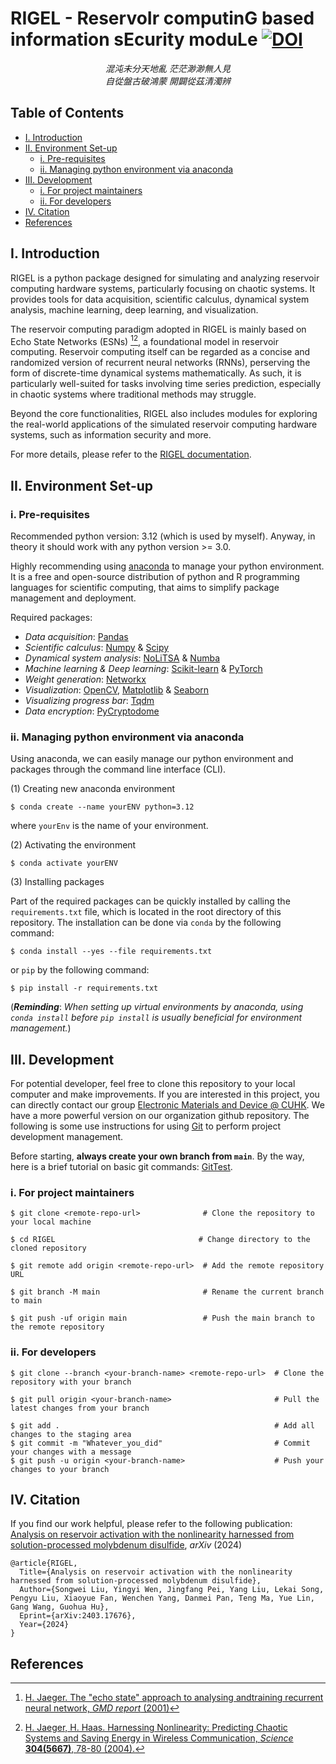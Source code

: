 # RIGEL - ReservoIr computinG based information sEcurity moduLe [![DOI](https://zenodo.org/badge/845505515.svg)](https://doi.org/10.5281/zenodo.15765839)

*<center> 混沌未分天地亂 茫茫渺渺無人見 </center>*
*<center> 自從盤古破鴻蒙 開闢從茲清濁辨 </center>*

## Table of Contents

- [I. Introduction](#i-introduction)
- [II. Environment Set-up](#ii-environment-set-up)
  * [i. Pre-requisites](#i-pre-requisites)
  * [ii. Managing python environment via anaconda](#ii-managing-python-environment-via-anaconda)
- [III. Development](#iii-development)
  * [i. For project maintainers](#i-for-project-maintainers)
  * [ii. For developers](#ii-for-developers)
- [IV. Citation](#iv-citation)
- [References](#references)

## I. Introduction

RIGEL is a python package designed for simulating and analyzing reservoir computing hardware systems, particularly focusing on chaotic systems. It provides tools for data acquisition, scientific calculus, dynamical system analysis, machine learning, deep learning, and visualization. 

The reservoir computing paradigm adopted in RIGEL is mainly based on Echo State Networks (ESNs) [^1][^2], a foundational model in reservoir computing. Reservoir computing itself can be regarded as a concise and randomized version of recurrent neural networks (RNNs), perserving the form of discrete-time dynamical systems mathematically. As such, it is particularly well-suited for tasks involving time series prediction, especially in chaotic systems where traditional methods may struggle. 

Beyond the core functionalities, RIGEL also includes modules for exploring the real-world applications of the simulated reservoir computing hardware systems, such as information security and more.

For more details, please refer to the [RIGEL documentation](https://majestyv.github.io/RIGEL/).

## II. Environment Set-up

### i. Pre-requisites

Recommended python version: 3.12 (which is used by myself). Anyway, in theory it should work with any python version >= 3.0.

Highly recommending using [anaconda](https://www.anaconda.com/) to manage your python environment. It is a free and open-source distribution of python and R programming languages for scientific computing, that aims to simplify package management and deployment.

Required packages:
- *Data acquisition*: [Pandas](https://pandas.pydata.org/)
- *Scientific calculus*: [Numpy](https://numpy.org/) & [Scipy](https://www.scipy.org/)
- *Dynamical system analysis*: [NoLiTSA](https://github.com/manu-mannattil/nolitsa) & [Numba](https://numba.pydata.org/)
- *Machine learning & Deep learning*: [Scikit-learn](https://scikit-learn.org/stable/) & [PyTorch](https://pytorch.org/)
- *Weight generation*: [Networkx](https://pypi.org/project/networkx/)
- *Visualization*: [OpenCV](https://opencv.org/), [Matplotlib](https://matplotlib.org/) & [Seaborn](https://seaborn.pydata.org/)
- *Visualizing progress bar*: [Tqdm](https://pypi.org/project/tqdm/)
- *Data encryption*: [PyCryptodome](https://pypi.org/project/pycryptodome/)

### ii. Managing python environment via anaconda

Using anaconda, we can easily manage our python environment and packages through the command line interface (CLI).

(1) Creating new anaconda environment
```Shell
$ conda create --name yourENV python=3.12
```
where `yourEnv` is the name of your environment.

(2) Activating the environment
```Shell
$ conda activate yourENV
```

(3) Installing packages

Part of the required packages can be quickly installed by calling the `requirements.txt` file, which is located in the 
root directory of this repository. The installation can be done via `conda` by the following command:
```Shell
$ conda install --yes --file requirements.txt
```
or `pip` by the following command:
```Shell
$ pip install -r requirements.txt
```
(***Reminding***: *When setting up virtual environments by anaconda, using `conda install` before `pip install` is usually beneficial for environment management.*)

## III. Development

For potential developer, feel free to clone this repository to your local computer and make improvements. If you are interested in this project, you can directly contact our group [Electronic Materials and Device @ CUHK](https://www.ee.cuhk.edu.hk/~ghhu/). We have a more powerful version on our organization github repository. The following is some use instructions for using [Git](https://git-scm.com/) to perform project development management.

Before starting, **always create your own branch from `main`**. By the way, here is a brief tutorial on basic git commands: [GitTest](https://github.com/MajestyV/GitTest).

### i. For project maintainers

```Shell
$ git clone <remote-repo-url>              # Clone the repository to your local machine

$ cd RIGEL                                # Change directory to the cloned repository

$ git remote add origin <remote-repo-url>  # Add the remote repository URL

$ git branch -M main                       # Rename the current branch to main

$ git push -uf origin main                 # Push the main branch to the remote repository
```

### ii. For developers

```Shell
$ git clone --branch <your-branch-name> <remote-repo-url>  # Clone the repository with your branch

$ git pull origin <your-branch-name>                       # Pull the latest changes from your branch

$ git add .                                                # Add all changes to the staging area
$ git commit -m "Whatever_you_did"                         # Commit your changes with a message
$ git push -u origin <your-branch-name>                    # Push your changes to your branch
```

## IV. Citation

If you find our work helpful, please refer to the following publication: [Analysis on reservoir activation with the nonlinearity harnessed from solution-processed molybdenum disulfide](https://arxiv.org/abs/2403.17676), *arXiv* (2024)

```
@article{RIGEL,
  Title={Analysis on reservoir activation with the nonlinearity harnessed from solution-processed molybdenum disulfide},
  Author={Songwei Liu, Yingyi Wen, Jingfang Pei, Yang Liu, Lekai Song, Pengyu Liu, Xiaoyue Fan, Wenchen Yang, Danmei Pan, Teng Ma, Yue Lin, Gang Wang, Guohua Hu},
  Eprint={arXiv:2403.17676},
  Year={2024}
}
```

## References
[^1]: [H. Jaeger. The "echo state" approach to analysing andtraining recurrent neural network, *GMD report* (2001)](https://www.ai.rug.nl/minds/uploads/EchoStatesTechRep.pdf)

[^2]: [H. Jaeger, H. Haas. Harnessing Nonlinearity: Predicting Chaotic Systems and Saving Energy in Wireless Communication, *Science* **304(5667)**, 78-80 (2004).](https://www.science.org/doi/10.1126/science.1091277)